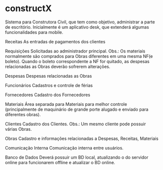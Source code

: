 # constructX

Sistema para Construtora Civil, que tem como objetivo, administrar a parte de escritório. Inicialmente é um aplicativo desk,
que extenderá algumas funcionalidades para mobile.

Receitas
  As entradas de pagamentos dos clientes 

Requisições
  Solicitadas ao administrador principal. 
  Obs.: Os materiais normalmente são comprados para Obras diferentes em uma mesma NF(e boleto).
        Quando o boleto correspondente a NF for quitado, as despesas relacionadas as Obras deverão sofrerem alterações. 

Despesas
  Despesas relacionadas as Obras

Funcionários
  Cadastros e controle de férias

Fornecedores
  Cadastro dos Fornecedores
  
Materiais
  Área separada para Materiais para melhor controle (principalmente de maquinário de grande porte alugado e enviado para diferentes obras).
  
Clientes
  Cadastro dos Clientes.
  Obs.: Um mesmo cliente pode possuir várias Obras.
  
Obras
  Cadastro e informações relacionadas a Despesas, Receitas, Materiais

Comunicação Interna
  Comunicação interna entre usuários.
  
Banco de Dados
  Deverá possuir um BD local, atualizando o do servidor online para funcionarem offline e atualizar o BD online.
